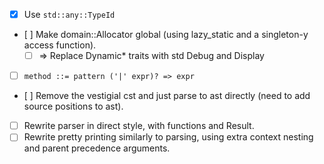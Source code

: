 * [x] Use `std::any::TypeId`
* [ ] Make domain::Allocator global (using lazy_static and a singleton-y access function).
    - [ ] => Replace Dynamic* traits with std Debug and Display
* [ ] `method ::= pattern ('|' expr)? => expr`
* [ ] Remove the vestigial cst and just parse to ast directly (need to add source positions to ast).
* [ ] Rewrite parser in direct style, with functions and Result.
* [ ] Rewrite pretty printing similarly to parsing, using extra context nesting and parent
      precedence arguments.
